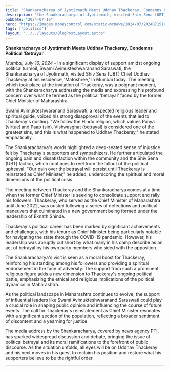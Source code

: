 ```yaml
---
title: "Shankaracharya of Jyotirmath Meets Uddhav Thackeray, Condemns Political 'Betrayal'"
description: "the Shankaracharya of Jyotirmath, visited Shiv Sena (UBT) Chief Uddhav Thackeray at his residence, 'Matoshree,' in Mumbai today."
pubDate: "2024-07-16"
hero: "https://images.moneycontrol.com/static-mcnews/2024/07/20240715140725_UDDHAV.jpg?impolicy=website&width=770&height=431"
tags: ["politics"]
layout: "../../layouts/BlogPostLayout.astro"
---
```

**Shankaracharya of Jyotirmath Meets Uddhav Thackeray, Condemns Political 'Betrayal'**

*Mumbai, July 16, 2024* - In a significant display of support amidst ongoing political turmoil, Swami Avimukteshwaranand Saraswati, the Shankaracharya of Jyotirmath, visited Shiv Sena (UBT) Chief Uddhav Thackeray at his residence, 'Matoshree,' in Mumbai today. The meeting, which took place at the invitation of Thackeray, was a poignant moment, with the Shankaracharya addressing the media and expressing his profound concern over what he termed as the political 'betrayal' faced by the former Chief Minister of Maharashtra.

Swami Avimukteshwaranand Saraswati, a respected religious leader and spiritual guide, voiced his strong disapproval of the events that led to Thackeray's ousting. "We follow the Hindu religion, which values Punya (virtue) and Paap (sin). Vishwasghat (betrayal) is considered one of the greatest sins, and this is what happened to Uddhav Thackeray," he stated emphatically.

The Shankaracharya's words highlighted a deep-seated sense of injustice felt by Thackeray's supporters and sympathizers. He further articulated the ongoing pain and dissatisfaction within the community and the Shiv Sena (UBT) faction, which continues to reel from the fallout of the political upheaval. "Our pain over the betrayal will persist until Thackeray is reinstated as Chief Minister," he added, underscoring the spiritual and moral dimensions of the political crisis.

The meeting between Thackeray and the Shankaracharya comes at a time when the former Chief Minister is seeking to consolidate support and rally his followers. Thackeray, who served as the Chief Minister of Maharashtra until June 2022, was ousted following a series of defections and political maneuvers that culminated in a new government being formed under the leadership of Eknath Shinde.

Thackeray's political career has been marked by significant achievements and challenges, with his tenure as Chief Minister being particularly notable for navigating the state through the COVID-19 pandemic. However, his leadership was abruptly cut short by what many in his camp describe as an act of betrayal by his own party members who sided with the opposition.

The Shankaracharya's visit is seen as a moral boost for Thackeray, reinforcing his standing among his followers and providing a spiritual endorsement in the face of adversity. The support from such a prominent religious figure adds a new dimension to Thackeray's ongoing political battle, emphasizing the ethical and religious implications of the political dynamics in Maharashtra.

As the political landscape in Maharashtra continues to evolve, the support of influential leaders like Swami Avimukteshwaranand Saraswati could play a crucial role in shaping public opinion and influencing the course of future events. The call for Thackeray's reinstatement as Chief Minister resonates with a significant section of the population, reflecting a broader sentiment of discontent and a yearning for justice.

The media address by the Shankaracharya, covered by news agency PTI, has sparked widespread discussion and debate, bringing the issue of political betrayal and its moral ramifications to the forefront of public discourse. As the situation unfolds, all eyes will be on Uddhav Thackeray and his next moves in his quest to reclaim his position and restore what his supporters believe to be the rightful order.


---